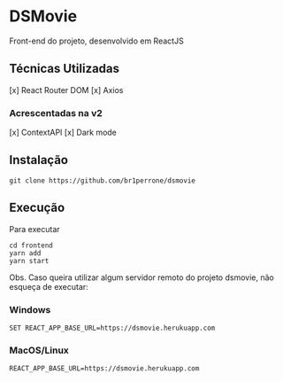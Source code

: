 # DSMovie
Front-end do projeto, desenvolvido em ReactJS

## Técnicas Utilizadas
[x] React Router DOM
[x] Axios

### Acrescentadas na v2
[x] ContextAPI
[x] Dark mode

## Instalação

```
git clone https://github.com/br1perrone/dsmovie
```

## Execução
Para executar 
```
cd frontend
yarn add
yarn start
```

Obs. Caso queira utilizar algum servidor remoto do projeto dsmovie, não esqueça de executar:

### Windows
```
SET REACT_APP_BASE_URL=https://dsmovie.herukuapp.com
```
### MacOS/Linux
```
REACT_APP_BASE_URL=https://dsmovie.herukuapp.com
```